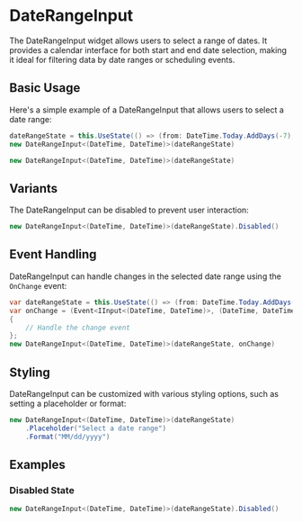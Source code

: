 # DateRangeInput

The DateRangeInput widget allows users to select a range of dates. It provides a calendar interface for both start and end date selection, making it ideal for filtering data by date ranges or scheduling events.

## Basic Usage

Here's a simple example of a DateRangeInput that allows users to select a date range:

```csharp
dateRangeState = this.UseState(() => (from: DateTime.Today.AddDays(-7), to: DateTime.Today));
new DateRangeInput<(DateTime, DateTime)>(dateRangeState)
```

```csharp
new DateRangeInput<(DateTime, DateTime)>(dateRangeState)
```

## Variants

The DateRangeInput can be disabled to prevent user interaction:

```csharp
new DateRangeInput<(DateTime, DateTime)>(dateRangeState).Disabled()
```

## Event Handling

DateRangeInput can handle changes in the selected date range using the `OnChange` event:

```csharp
var dateRangeState = this.UseState(() => (from: DateTime.Today.AddDays(-7), to: DateTime.Today));
var onChange = (Event<IInput<(DateTime, DateTime)>, (DateTime, DateTime)> e) =>
{
    // Handle the change event
};
new DateRangeInput<(DateTime, DateTime)>(dateRangeState, onChange)
```

## Styling

DateRangeInput can be customized with various styling options, such as setting a placeholder or format:

```csharp
new DateRangeInput<(DateTime, DateTime)>(dateRangeState)
    .Placeholder("Select a date range")
    .Format("MM/dd/yyyy")
```

<WidgetDocs Type="Ivy.DateRangeInput" ExtensionTypes="Ivy.DateRangeInputExtensions" SourceUrl="https://github.com/Ivy-Interactive/Ivy-Framework/blob/main/Ivy/Widgets/Inputs/DateRangeInput.cs"/>

## Examples

### Disabled State

```csharp
new DateRangeInput<(DateTime, DateTime)>(dateRangeState).Disabled()
``` 